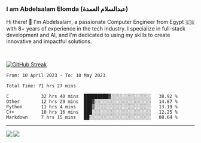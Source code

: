 ### I am Abdelsalam Elomda (عبدالسلام العمدة)

Hi there! 👋 I'm Abdelsalam, a passionate Computer Engineer from Egypt 🇪🇬 with 8+ years of experience in the tech industry. I specialize in full-stack development and AI, and I'm dedicated to using my skills to create innovative and impactful solutions.

<br />

[![GitHub Streak](https://streak-stats.demolab.com?user=whitefish-mm&theme=soft-green&hide_border=true)](https://git.io/streak-stats)

<!--START_SECTION:waka-->

```text
From: 10 April 2023 - To: 10 May 2023

Total Time: 71 hrs 27 mins

C            32 hrs 40 mins  █████████▓░░░░░░░░░░░░░░░   38.92 %
Other        12 hrs 29 mins  ███▓░░░░░░░░░░░░░░░░░░░░░   14.87 %
Python       11 hrs 4 mins   ███▒░░░░░░░░░░░░░░░░░░░░░   13.19 %
C++          10 hrs 16 mins  ███░░░░░░░░░░░░░░░░░░░░░░   12.25 %
Markdown     7 hrs 15 mins   ██░░░░░░░░░░░░░░░░░░░░░░░   08.64 %
```

<!--END_SECTION:waka-->

---

<img align="left" src="https://github-readme-stats.vercel.app/api?username=whitefish-mm&theme=vue-dark&layout=compact&count_private=true&show_icons=true&hide_border=true"/>
<img align="left" src="https://github-readme-stats.vercel.app/api/top-langs/?username=whitefish-mm&theme=vue-dark&layout=compact&hide_border=true&card_width=250&langs_count=12"/>

<br />
